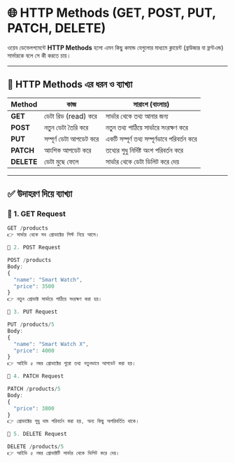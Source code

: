 # 🌐 HTTP Methods  (GET, POST, PUT, PATCH, DELETE)

ওয়েব ডেভেলপমেন্টে **HTTP Methods** হলো এমন কিছু কমান্ড যেগুলোর মাধ্যমে ক্লায়েন্ট (ব্রাউজার বা ফ্রন্টএন্ড) সার্ভারকে বলে সে কী করতে চায়।

---

## 🧾 HTTP Methods এর ধরন ও ব্যাখ্যা

| Method | কাজ | সারাংশ (বাংলায়) |
|--------|-----|------------------|
| **GET** | ডেটা রিড (read) করে | সার্ভার থেকে তথ্য আনার জন্য |
| **POST** | নতুন ডেটা তৈরি করে | নতুন তথ্য পাঠিয়ে সার্ভারে সংরক্ষণ করে |
| **PUT** | সম্পূর্ণ ডেটা আপডেট করে | একটি সম্পূর্ণ তথ্য সম্পূর্ণভাবে পরিবর্তন করে |
| **PATCH** | আংশিক আপডেট করে | তথ্যের শুধু নির্দিষ্ট অংশ পরিবর্তন করে |
| **DELETE** | ডেটা মুছে ফেলে | সার্ভার থেকে ডেটা ডিলিট করে দেয় |

---

## ✅ উদাহরণ দিয়ে ব্যাখ্যা

### 🔹 1. GET Request

```js
GET /products
👉 সার্ভার থেকে সব প্রোডাক্টের লিস্ট নিয়ে আসে।

🔹 2. POST Request

POST /products
Body:
{
  "name": "Smart Watch",
  "price": 3500
}
👉 নতুন প্রোডাক্ট সার্ভারে পাঠিয়ে সংরক্ষণ করা হয়।

🔹 3. PUT Request

PUT /products/5
Body:
{
  "name": "Smart Watch X",
  "price": 4000
}
👉 আইডি ৫ নম্বর প্রোডাক্টের পুরো তথ্য নতুনভাবে আপডেট করা হয়।

🔹 4. PATCH Request

PATCH /products/5
Body:
{
  "price": 3800
}
👉 প্রোডাক্টের শুধু দাম পরিবর্তন করা হয়, অন্য কিছু অপরিবর্তিত থাকে।

🔹 5. DELETE Request

DELETE /products/5
👉 আইডি ৫ নম্বর প্রোডাক্টটি সার্ভার থেকে ডিলিট করে দেয়।

